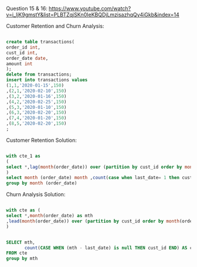 Question 15 & 16:
https://www.youtube.com/watch?v=i_ljK9gmstY&list=PLBTZqjSKn0IeKBQDjLmzisazhqQy4iGkb&index=14

Customer Retention and Churn Analysis:

```sql

create table transactions(
order_id int,
cust_id int,
order_date date,
amount int
);
delete from transactions;
insert into transactions values 
(1,1,'2020-01-15',150)
,(2,1,'2020-02-10',150)
,(3,2,'2020-01-16',150)
,(4,2,'2020-02-25',150)
,(5,3,'2020-01-10',150)
,(6,3,'2020-02-20',150)
,(7,4,'2020-01-20',150)
,(8,5,'2020-02-20',150)
;

```
Customer Retention Solution: 

```sql

with cte_1 as 
(
select *,lag(month(order_date)) over (partition by cust_id order by month(order_date)) as last_date from transactions
)
select month (order_date) month ,count(case when last_date= 1 then cust_id end ) as customer_retained from cte_1 
group by month (order_date)

```

Churn Analysis Solution: 

```sql

with cte as (
select *,month(order_date) as mth
,lead(month(order_date)) over (partition by cust_id order by month(order_date)) as last_date from transactions
)


SELECT mth,
       count(CASE WHEN (mth - last_date) is null THEN cust_id END) AS churn_customer
FROM cte
group by mth



```